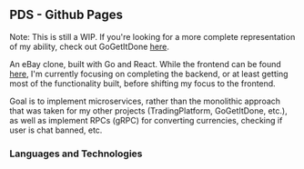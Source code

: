 ## PDS - Github Pages

Note: This is still a WIP. If you're looking for a more complete representation of my ability, check out GoGetItDone [here](https://sebaraj.com/GoGetItDone).

An eBay clone, built with Go and React. While the frontend can be found [here](https://github.com/PSebaRaj/pBay-Frontend), I'm currently focusing on completing the backend, or at least getting most of the functionality built, before shifting my focus to the frontend.

Goal is to implement microservices, rather than the monolithic approach that was taken for my other projects (TradingPlatform, GoGetItDone, etc.), as well as implement RPCs (gRPC) for converting currencies, checking if user is chat banned, etc.

### Languages and Technologies


